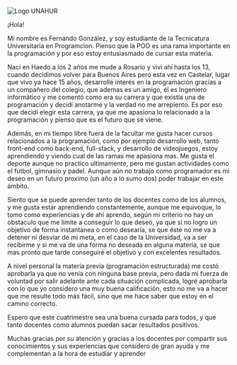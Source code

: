 ![Logo UNAHUR](./assets/UNAHUR.png)


¡Hola!

Mi nombre es Fernando González, y soy estudiante de la Tecnicatura Universitaria en Programcion. Pienso que la POO es una rama importante en la programación y por eso estoy entusiasmado de cursar esta materia.

Nací en Haedo a los 2 años me mude a Rosario y vivi ahí hasta los 13, cuando decidimos volver para Buenos Aires pero esta vez en Castelar, lugar que vivo ya hace 15 años, desarrollé interés en la programación gracias a un compañero del colegio, que ademas es un amigo, él es Ingeniero informático y me comentó como era su carrera y que existía una de programación y decidí anotarme y la verdad no me arrepiento. Es por eso que decidí elegir esta carrera, ya que me apasiona lo relacionado a la programación y pienso que es el futuro que se viene.

Además, en mi tiempo libre fuera de la facultar me gusta hacer cursos relacionados a la programación, como por ejemplo desarrollo web, tanto front-end como back-end, full-stack, y desarrollo de videojuegos, estoy aprendiendo y viendo cual de las ramas me apasiona mas. Me gusta el deporte aunque no practico ultimamente, pero me gustan actividades como el futbol, gimnasio y padel. Aunque aún no trabajo como programador es mi deseo en un futuro proximo (un año a lo sumo dos) poder trabajar en este ámbito. 

Siento que se puede aprender tanto de los docentes como de los alumnos, y me gusta estar aprendiendo constantemente, aunque me equivoque, lo tomo como experiencias y de ahí aprendo, según mi criterio no hay un obstaculo que me limite a conseguir lo que deseo, ya que si no logro un objetivo de forma instantanea o como desearía, se que éste no me va a detener ni desviar de mi meta, en el caso de la Universidad, va a ser recibirme y si me va de una forma no deseada en alguna materia, se que mas pronto que tarde conseguiré el objetivo y con excelentes resultados.

A nivel personal la materia previa (programación estructurada) me costó aprobarla ya que no venía con ninguna base previa, pero dada mi fuerza de voluntad por salir adelante ante cada situación complicada, logré aprobarla con lo que yo considero una muy buena calificación, esto no me va a hacer que me resulte todo más fácil, sino que me hace saber que estoy en el camino correcto.

Espero que este cuatrimestre sea una buena cursada para todos, y que tanto docentes como alumnos puedan sacar resultados positivos.

Muchas gracias por su atención y gracias a los docentes por compartir sus conocimientos y sus experiencias que considero de gran ayuda y me complementan a la hora de estudiar y aprender
